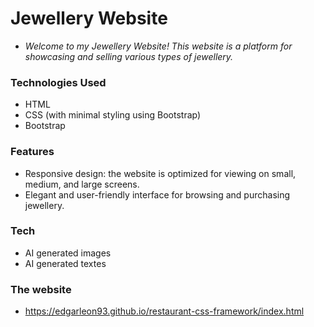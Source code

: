 # Jewellery Website
- _Welcome to my Jewellery Website! This website is a platform for showcasing and selling various types of jewellery._

### Technologies Used
- HTML
- CSS (with minimal styling using Bootstrap)
- Bootstrap

### Features

- Responsive design: the website is optimized for viewing on small, medium, and large screens.
- Elegant and user-friendly interface for browsing and purchasing jewellery.

### Tech
- AI generated images
- AI generated textes

### The website
- https://edgarleon93.github.io/restaurant-css-framework/index.html

